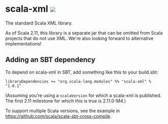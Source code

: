 scala-xml [<img src="https://api.travis-ci.org/scala/scala-xml.png"/>](https://travis-ci.org/scala/scala-xml)
=========

The standard Scala XML library.

As of Scala 2.11, this library is a separate jar that can be omitted from Scala projects that do not use XML.
We're also looking forward to alternative implementations!

## Adding an SBT dependency
To depend on scala-xml in SBT, add something like this to your build.sbt:

```
libraryDependencies += "org.scala-lang.modules" %% "scala-xml" % "1.0.1"
```

(Assuming you're using a `scalaVersion` for which a scala-xml is published.
The first 2.11 milestone for which this is true is 2.11.0-M4.)

To support multiple Scala versions, see the example in https://github.com/scala/scala-sbt-cross-compile.
